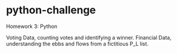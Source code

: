 # python-challenge
Homework 3: Python



Voting Data,  counting votes and identifying a winner. Financial Data, understanding the ebbs and flows from a fictitious P_L list.  